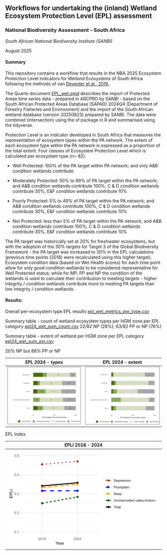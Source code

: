 ## **Workflows for undertaking the (inland) Wetland Ecosystem Protection Level (EPL) assessment**

### **National Biodiversity Assessment - South Africa**

*South African National Biodiversity Institute (SANBI)*

August 2025

#### **Summary**

This repository contains a workflow that results in the NBA 2025 Ecosystem Protection Level indicators for Wetland Ecosystems of South Africa following the methods of van [Deventer et al., 2019.](http://hdl.handle.net/20.500.12143/5847)

The Quarto document [EPL_wet.qmd](https://github.com/askowno/EPL_riv/blob/main/EPL_wet.qmd) describes the import of Protected Areas time series data - prepared in ARCPRO by SANBI - based on the South African Protected Areas Database (SAPAD) 2024Q4 (Department of Forestry Fisheries and Environment) and the import of the South African wetland database (version 20250823) prepared by SANBI. The data were combined (intersection) using the sf package in R and summarised using the tidyverse.

Protection Level is an indicator developed in South Africa that measures the representation of ecosystem types within the PA network. The extent of each ecosystem type within the PA network is expressed as a proportion of the total extent. Four classes of Ecosystem Protection Level which is calculated per ecosystem type (n= 82).

-   Well Protected: 100% of the PA target within PA network; and only A&B condition wetlands contribute

-   Moderately Protected: 50% to 99% of PA target within the PA network; and A&B condition wetlands contribute 100%, C & D condition wetlands contribute 30%, E&F condition wetlands contribute 10%

-   Poorly Protected: 5% to 49% of PA target within the PA network; and A&B condition wetlands contribute 100%, C & D condition wetlands contribute 30%, E&F condition wetlands contribute 10%

-   Not Protected: less than 5% of PA target within the PA network; and A&B condition wetlands contribute 100%, C & D condition wetlands contribute 30%, E&F condition wetlands contribute 10%

The PA target was historically set at 20% for freshwater ecosystems, but with the adoption of the 30% targets for Target 3 of the Global Biodiversity Framework - the PA target was increased to 30% in the EPL calculations (previous time points (2018) were recalculated using this higher target). Ecosystem condition data (based on Wet Health scores) for each time point allow for only good condition wetlands to be considered representative for Well Protected status; while for MP, PP and NP the condition of the wetlands is used to calculate their contribution to meeting targets - higher integrity / condition wetlands contribute more to meeting PA targets than low integrity / condition wetlands.

#### **Results:**

Overall per-ecosystem type EPL results [epl_wet_metrics_per_type.csv](outputs/epl_wet_metrics_per_type.csv)

Summary table - count of wetland ecosystem types per HGM zone per EPL category [epl24_wet_sum_count.csv](https://github.com/askowno/EPL_riv/blob/main/outputs/epl24_wet_sum_count.csv) 22/82 NP (26%); 63/82 PP or NP (76%)

Summary table - extent of wetland per HGM zone per EPL category [epl24_wet_sum_ext.csv](outputs/epl24_rwet_sum_ext.csv)

20% NP but 88% PP or NP

| EPL 2024 - types | EPL 2024 - extent |
|------------------------------------|------------------------------------|
| ![](outputs/epl24_wet_bar_plot_count.jpeg) | ![](outputs/epl24_wet_bar_plot_ext.jpeg) |

EPL Index

| EPLI 2018 - 2024                     |
|--------------------------------------|
| ![](outputs/epli_wet_line_plot.jpeg) |

